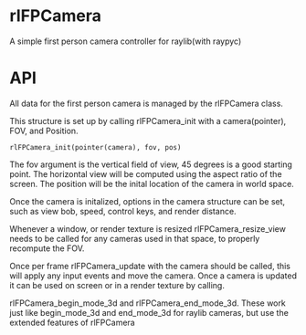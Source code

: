 # rlFPCamera
A simple first person camera controller for raylib(with raypyc)

# API
All data for the first person camera is managed by the rlFPCamera class.

This structure is set up by calling rlFPCamera_init with a camera(pointer), FOV, and Position.
```
rlFPCamera_init(pointer(camera), fov, pos)
```

The fov argument is the vertical field of view, 45 degrees is a good starting point. The horizontal view will be computed using the aspect ratio of the screen.
The position will be the inital location of the camera in world space.

Once the camera is initalized, options in the camera structure can be set, such as view bob, speed, control keys, and render distance.

Whenever a window, or render texture is resized rlFPCamera_resize_view needs to be called for any cameras used in that space, to properly recompute the FOV.

Once per frame rlFPCamera_update with the camera should be called, this will apply any input events and move the camera.
Once a camera is updated it can be used on screen or in a render texture by calling.

rlFPCamera_begin_mode_3d and rlFPCamera_end_mode_3d. These work just like begin_mode_3d and end_mode_3d for raylib cameras, but use the extended features of rlFPCamera

